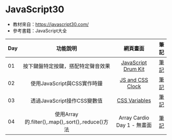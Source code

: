 # JavaScript30

* 教材來自：https://javascript30.com/
* 參考書籍：JavaScript大全

|   Day   |   功能說明   |   網頁畫面   |   筆記  |
|:------- |:-----------:|:-----------:| -------:|
|01|按下鍵盤特定按鍵，搭配特定聲音效果|[JavaScript Drum Kit](https://alisonwu6.github.io/JavaScript30/01%20-%20JavaScript%20Drum%20Kit/index-START.html)|[筆記](https://github.com/alisonwu6/JavaScript30/tree/master/01%20-%20JavaScript%20Drum%20Kit)|
|02|使用JavaScript與CSS實作時鐘|[JS and CSS Clock](https://alisonwu6.github.io/JavaScript30/02%20-%20JS%20and%20CSS%20Clock/index-START.html)|[筆記](https://github.com/alisonwu6/JavaScript30/tree/master/02%20-%20JS%20and%20CSS%20Clock)|
|03|透過JavaScript操作CSS變數值|[CSS Variables](https://alisonwu6.github.io/JavaScript30/03%20-%20CSS%20Variables/index-START.html)|[筆記](https://github.com/alisonwu6/JavaScript30/tree/master/03%20-%20CSS%20Variables)|
|04|使用Array的.filter(),.map(),.sort(),.reduce()方法|Array Cardio Day 1 - 無畫面|[筆記](https://github.com/alisonwu6/JavaScript30/tree/master/04%20-%20Array%20Cardio%20Day%201)|
